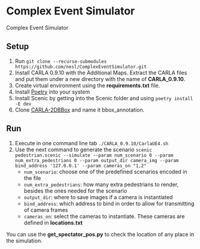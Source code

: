 # Complex Event Simulator
Complex Event Simulator

## Setup

1. Run `git clone --recurse-submodules https://github.com/nesl/ComplexEventSimulator.git`
2. Install CARLA 0.9.10 with the Additional Maps. Extract the CARLA files and put them under a new directory with the name of **CARLA_0.9.10**.
3. Create virtual environment using the **requirements.txt** file.
4. Install [Poetry](https://python-poetry.org/) into your system
5. Install Scenic by getting into the Scenic folder and using `poetry install -E dev`
6. Clone [CARLA-2DBBox](https://github.com/MukhlasAdib/CARLA-2DBBox) and name it bbox_annotation.

## Run

1. Execute in one command line tab `./CARLA_0.9.10/CarlaUE4.sh`
2. Use the next command to generate the scenario `scenic pedestrian.scenic --simulate --param num_scenario 0 --param num_extra_pedestrians 0 --param output_dir camera_img --param bind_address '127.0.0.1' --param cameras_on "1,2"`
	* `num_scenario`: choose one of the predefined scenarios encoded in the file
	* `num_extra_pedestrians`: how many extra pedestrians to render, besides the ones needed for the scenario
	* `output_dir`: where to save images if a camera is instantiated
	* `bind_address`: which address to bind in order to allow for transmitting of camera frames
	* `cameras_on`: select the cameras to instantiate. These cameras are defined in **locations.txt**

You can use the **get_spectator_pos.py** to check the location of any place in the simulation.



